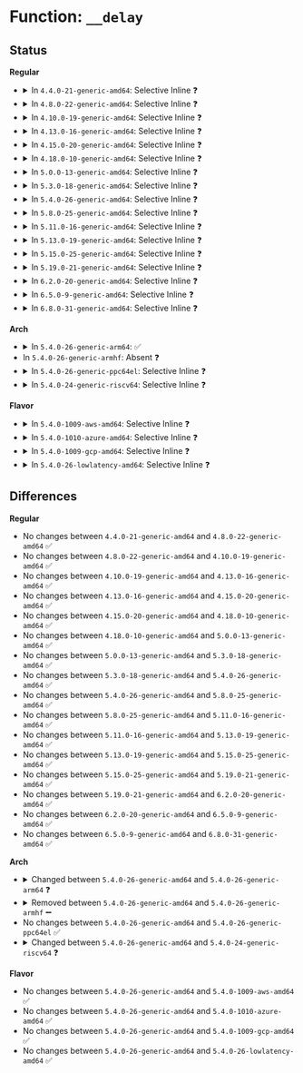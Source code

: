 # Function: <code>__delay</code>

## Status
<b>Regular</b>
<ul>
<li>
<details>
<summary>In <code>4.4.0-21-generic-amd64</code>: Selective Inline ❓</summary>

```c
void __delay(long unsigned int loops)
```

```json
{
  "name": "__delay",
  "collision_type": "Unique Global",
  "inline_type": "Selective",
  "funcs": [
    {
      "addr": 18446744071582999728,
      "name": "__delay",
      "external": true,
      "loc": "arch/x86/lib/delay.c:151",
      "file": "arch/x86/lib/delay.c",
      "inline": "not declared, inlined",
      "caller_inline": [
        "arch/x86/lib/delay.c:__udelay",
        "arch/x86/lib/delay.c:__ndelay"
      ],
      "caller_func": [
        "init/calibrate.c:calibrate_delay",
        "init/calibrate.c:calibrate_delay"
      ]
    }
  ],
  "symbols": [
    {
      "addr": 18446744071582999728,
      "name": "__delay",
      "section": ".text",
      "bind": "STB_GLOBAL",
      "size": 17
    }
  ]
}
```
</details>
</li>
<li>
<details>
<summary>In <code>4.8.0-22-generic-amd64</code>: Selective Inline ❓</summary>

```c
void __delay(long unsigned int loops)
```

```json
{
  "name": "__delay",
  "collision_type": "Unique Global",
  "inline_type": "Selective",
  "funcs": [
    {
      "addr": 18446744071583289660,
      "name": "__delay",
      "external": true,
      "loc": "arch/x86/lib/delay.c:151",
      "file": "arch/x86/lib/delay.c",
      "inline": "not declared, inlined",
      "caller_inline": [
        "arch/x86/lib/delay.c:__ndelay",
        "arch/x86/lib/delay.c:__udelay"
      ],
      "caller_func": [
        "init/calibrate.c:calibrate_delay",
        "init/calibrate.c:calibrate_delay"
      ]
    }
  ],
  "symbols": [
    {
      "addr": 18446744071583289472,
      "name": "__delay",
      "section": ".text",
      "bind": "STB_GLOBAL",
      "size": 17
    }
  ]
}
```
</details>
</li>
<li>
<details>
<summary>In <code>4.10.0-19-generic-amd64</code>: Selective Inline ❓</summary>

```c
void __delay(long unsigned int loops)
```

```json
{
  "name": "__delay",
  "collision_type": "Unique Global",
  "inline_type": "Selective",
  "funcs": [
    {
      "addr": 18446744071583408316,
      "name": "__delay",
      "external": true,
      "loc": "arch/x86/lib/delay.c:151",
      "file": "arch/x86/lib/delay.c",
      "inline": "not declared, inlined",
      "caller_inline": [
        "arch/x86/lib/delay.c:__ndelay",
        "arch/x86/lib/delay.c:__udelay"
      ],
      "caller_func": [
        "init/calibrate.c:calibrate_delay",
        "init/calibrate.c:calibrate_delay"
      ]
    }
  ],
  "symbols": [
    {
      "addr": 18446744071583408128,
      "name": "__delay",
      "section": ".text",
      "bind": "STB_GLOBAL",
      "size": 17
    }
  ]
}
```
</details>
</li>
<li>
<details>
<summary>In <code>4.13.0-16-generic-amd64</code>: Selective Inline ❓</summary>

```c
void __delay(long unsigned int loops)
```

```json
{
  "name": "__delay",
  "collision_type": "Unique Global",
  "inline_type": "Selective",
  "funcs": [
    {
      "addr": 18446744071588265470,
      "name": "__delay",
      "external": true,
      "loc": "arch/x86/lib/delay.c:158",
      "file": "arch/x86/lib/delay.c",
      "inline": "not declared, inlined",
      "caller_inline": [
        "arch/x86/lib/delay.c:__ndelay",
        "arch/x86/lib/delay.c:__udelay"
      ],
      "caller_func": [
        "init/calibrate.c:calibrate_delay",
        "init/calibrate.c:calibrate_delay"
      ]
    }
  ],
  "symbols": [
    {
      "addr": 18446744071588265232,
      "name": "__delay",
      "section": ".text",
      "bind": "STB_GLOBAL",
      "size": 17
    }
  ]
}
```
</details>
</li>
<li>
<details>
<summary>In <code>4.15.0-20-generic-amd64</code>: Selective Inline ❓</summary>

```c
void __delay(long unsigned int loops)
```

```json
{
  "name": "__delay",
  "collision_type": "Unique Global",
  "inline_type": "Selective",
  "funcs": [
    {
      "addr": 18446744071588818010,
      "name": "__delay",
      "external": true,
      "loc": "arch/x86/lib/delay.c:159",
      "file": "arch/x86/lib/delay.c",
      "inline": "not declared, inlined",
      "caller_inline": [
        "arch/x86/lib/delay.c:__ndelay",
        "arch/x86/lib/delay.c:__udelay"
      ],
      "caller_func": [
        "init/calibrate.c:calibrate_delay",
        "init/calibrate.c:calibrate_delay",
        "arch/x86/kernel/apic/io_apic.c:timer_irq_works"
      ]
    }
  ],
  "symbols": [
    {
      "addr": 18446744071588817760,
      "name": "__delay",
      "section": ".text",
      "bind": "STB_GLOBAL",
      "size": 23
    }
  ]
}
```
</details>
</li>
<li>
<details>
<summary>In <code>4.18.0-10-generic-amd64</code>: Selective Inline ❓</summary>

```c
void __delay(long unsigned int loops)
```

```json
{
  "name": "__delay",
  "collision_type": "Unique Global",
  "inline_type": "Selective",
  "funcs": [
    {
      "addr": 18446744071589196234,
      "name": "__delay",
      "external": true,
      "loc": "arch/x86/lib/delay.c:159",
      "file": "arch/x86/lib/delay.c",
      "inline": "not declared, inlined",
      "caller_inline": [
        "arch/x86/lib/delay.c:__ndelay",
        "arch/x86/lib/delay.c:__udelay"
      ],
      "caller_func": [
        "init/calibrate.c:calibrate_delay",
        "init/calibrate.c:calibrate_delay",
        "arch/x86/kernel/apic/io_apic.c:timer_irq_works"
      ]
    }
  ],
  "symbols": [
    {
      "addr": 18446744071589195984,
      "name": "__delay",
      "section": ".text",
      "bind": "STB_GLOBAL",
      "size": 23
    }
  ]
}
```
</details>
</li>
<li>
<details>
<summary>In <code>5.0.0-13-generic-amd64</code>: Selective Inline ❓</summary>

```c
void __delay(long unsigned int loops)
```

```json
{
  "name": "__delay",
  "collision_type": "Unique Global",
  "inline_type": "Selective",
  "funcs": [
    {
      "addr": 18446744071589437690,
      "name": "__delay",
      "external": true,
      "loc": "arch/x86/lib/delay.c:159",
      "file": "arch/x86/lib/delay.c",
      "inline": "not declared, inlined",
      "caller_inline": [
        "arch/x86/lib/delay.c:__ndelay",
        "arch/x86/lib/delay.c:__udelay"
      ],
      "caller_func": [
        "init/calibrate.c:calibrate_delay",
        "init/calibrate.c:calibrate_delay",
        "arch/x86/kernel/apic/io_apic.c:timer_irq_works"
      ]
    }
  ],
  "symbols": [
    {
      "addr": 18446744071589437440,
      "name": "__delay",
      "section": ".text",
      "bind": "STB_GLOBAL",
      "size": 23
    }
  ]
}
```
</details>
</li>
<li>
<details>
<summary>In <code>5.3.0-18-generic-amd64</code>: Selective Inline ❓</summary>

```c
void __delay(long unsigned int loops)
```

```json
{
  "name": "__delay",
  "collision_type": "Unique Global",
  "inline_type": "Selective",
  "funcs": [
    {
      "addr": 18446744071589895459,
      "name": "__delay",
      "external": true,
      "loc": "arch/x86/lib/delay.c:159",
      "file": "arch/x86/lib/delay.c",
      "inline": "not declared, inlined",
      "caller_inline": [
        "arch/x86/lib/delay.c:__const_udelay"
      ],
      "caller_func": [
        "init/calibrate.c:calibrate_delay",
        "init/calibrate.c:calibrate_delay",
        "arch/x86/kernel/apic/io_apic.c:timer_irq_works"
      ]
    }
  ],
  "symbols": [
    {
      "addr": 18446744071589895376,
      "name": "__delay",
      "section": ".text",
      "bind": "STB_GLOBAL",
      "size": 23
    }
  ]
}
```
</details>
</li>
<li>
<details>
<summary>In <code>5.4.0-26-generic-amd64</code>: Selective Inline ❓</summary>

```c
void __delay(long unsigned int loops)
```

```json
{
  "name": "__delay",
  "collision_type": "Unique Global",
  "inline_type": "Selective",
  "funcs": [
    {
      "addr": 18446744071590121443,
      "name": "__delay",
      "external": true,
      "loc": "arch/x86/lib/delay.c:159",
      "file": "arch/x86/lib/delay.c",
      "inline": "not declared, inlined",
      "caller_inline": [
        "arch/x86/lib/delay.c:__const_udelay"
      ],
      "caller_func": [
        "init/calibrate.c:calibrate_delay",
        "init/calibrate.c:calibrate_delay",
        "arch/x86/kernel/apic/io_apic.c:timer_irq_works"
      ]
    }
  ],
  "symbols": [
    {
      "addr": 18446744071590121360,
      "name": "__delay",
      "section": ".text",
      "bind": "STB_GLOBAL",
      "size": 23
    }
  ]
}
```
</details>
</li>
<li>
<details>
<summary>In <code>5.8.0-25-generic-amd64</code>: Selective Inline ❓</summary>

```c
void __delay(long unsigned int loops)
```

```json
{
  "name": "__delay",
  "collision_type": "Unique Global",
  "inline_type": "Selective",
  "funcs": [
    {
      "addr": 18446744071585125491,
      "name": "__delay",
      "external": true,
      "loc": "arch/x86/lib/delay.c:201",
      "file": "arch/x86/lib/delay.c",
      "inline": "not declared, inlined",
      "caller_inline": [
        "arch/x86/lib/delay.c:__const_udelay"
      ],
      "caller_func": [
        "init/calibrate.c:calibrate_delay_converge",
        "init/calibrate.c:calibrate_delay_converge",
        "arch/x86/kernel/apic/io_apic.c:timer_irq_works"
      ]
    }
  ],
  "symbols": [
    {
      "addr": 18446744071585125408,
      "name": "__delay",
      "section": ".text",
      "bind": "STB_GLOBAL",
      "size": 23
    }
  ]
}
```
</details>
</li>
<li>
<details>
<summary>In <code>5.11.0-16-generic-amd64</code>: Selective Inline ❓</summary>

```c
void __delay(long unsigned int loops)
```

```json
{
  "name": "__delay",
  "collision_type": "Unique Global",
  "inline_type": "Selective",
  "funcs": [
    {
      "addr": 18446744071585276323,
      "name": "__delay",
      "external": true,
      "loc": "arch/x86/lib/delay.c:201",
      "file": "arch/x86/lib/delay.c",
      "inline": "not declared, inlined",
      "caller_inline": [
        "arch/x86/lib/delay.c:__const_udelay"
      ],
      "caller_func": [
        "init/calibrate.c:calibrate_delay_converge",
        "init/calibrate.c:calibrate_delay_converge",
        "arch/x86/kernel/apic/io_apic.c:timer_irq_works"
      ]
    }
  ],
  "symbols": [
    {
      "addr": 18446744071585276240,
      "name": "__delay",
      "section": ".text",
      "bind": "STB_GLOBAL",
      "size": 23
    }
  ]
}
```
</details>
</li>
<li>
<details>
<summary>In <code>5.13.0-19-generic-amd64</code>: Selective Inline ❓</summary>

```c
void __delay(long unsigned int loops)
```

```json
{
  "name": "__delay",
  "collision_type": "Unique Global",
  "inline_type": "Selective",
  "funcs": [
    {
      "addr": 18446744071585159811,
      "name": "__delay",
      "external": true,
      "loc": "arch/x86/lib/delay.c:201",
      "file": "arch/x86/lib/delay.c",
      "inline": "not declared, inlined",
      "caller_inline": [
        "arch/x86/lib/delay.c:__const_udelay"
      ],
      "caller_func": [
        "init/calibrate.c:calibrate_delay",
        "init/calibrate.c:calibrate_delay",
        "arch/x86/kernel/apic/io_apic.c:timer_irq_works"
      ]
    }
  ],
  "symbols": [
    {
      "addr": 18446744071585159728,
      "name": "__delay",
      "section": ".text",
      "bind": "STB_GLOBAL",
      "size": 23
    }
  ]
}
```
</details>
</li>
<li>
<details>
<summary>In <code>5.15.0-25-generic-amd64</code>: Selective Inline ❓</summary>

```c
void __delay(long unsigned int loops)
```

```json
{
  "name": "__delay",
  "collision_type": "Unique Global",
  "inline_type": "Selective",
  "funcs": [
    {
      "addr": 18446744071585612659,
      "name": "__delay",
      "external": true,
      "loc": "arch/x86/lib/delay.c:201",
      "file": "arch/x86/lib/delay.c",
      "inline": "not declared, inlined",
      "caller_inline": [
        "arch/x86/lib/delay.c:__const_udelay"
      ],
      "caller_func": [
        "init/calibrate.c:calibrate_delay",
        "init/calibrate.c:calibrate_delay",
        "arch/x86/kernel/apic/io_apic.c:timer_irq_works"
      ]
    }
  ],
  "symbols": [
    {
      "addr": 18446744071585612576,
      "name": "__delay",
      "section": ".text",
      "bind": "STB_GLOBAL",
      "size": 23
    }
  ]
}
```
</details>
</li>
<li>
<details>
<summary>In <code>5.19.0-21-generic-amd64</code>: Selective Inline ❓</summary>

```c
void __delay(long unsigned int loops)
```

```json
{
  "name": "__delay",
  "collision_type": "Unique Global",
  "inline_type": "Selective",
  "funcs": [
    {
      "addr": 18446744071586769491,
      "name": "__delay",
      "external": true,
      "loc": "arch/x86/lib/delay.c:201",
      "file": "arch/x86/lib/delay.c",
      "inline": "not declared, inlined",
      "caller_inline": [
        "arch/x86/lib/delay.c:__const_udelay"
      ],
      "caller_func": [
        "init/calibrate.c:calibrate_delay",
        "init/calibrate.c:calibrate_delay",
        "arch/x86/kernel/apic/io_apic.c:timer_irq_works"
      ]
    }
  ],
  "symbols": [
    {
      "addr": 18446744071586769408,
      "name": "__delay",
      "section": ".text",
      "bind": "STB_GLOBAL",
      "size": 31
    }
  ]
}
```
</details>
</li>
<li>
<details>
<summary>In <code>6.2.0-20-generic-amd64</code>: Selective Inline ❓</summary>

```c
void __delay(long unsigned int loops)
```

```json
{
  "name": "__delay",
  "collision_type": "Unique Global",
  "inline_type": "Selective",
  "funcs": [
    {
      "addr": 18446744071595934675,
      "name": "__delay",
      "external": true,
      "loc": "arch/x86/lib/delay.c:201",
      "file": "arch/x86/lib/delay.c",
      "inline": "not declared, inlined",
      "caller_inline": [
        "arch/x86/lib/delay.c:__const_udelay"
      ],
      "caller_func": [
        "init/calibrate.c:calibrate_delay",
        "init/calibrate.c:calibrate_delay",
        "arch/x86/kernel/apic/io_apic.c:timer_irq_works"
      ]
    }
  ],
  "symbols": [
    {
      "addr": 18446744071595934576,
      "name": "__delay",
      "section": ".text",
      "bind": "STB_GLOBAL",
      "size": 31
    }
  ]
}
```
</details>
</li>
<li>
<details>
<summary>In <code>6.5.0-9-generic-amd64</code>: Selective Inline ❓</summary>

```c
void __delay(long unsigned int loops)
```

```json
{
  "name": "__delay",
  "collision_type": "Unique Global",
  "inline_type": "Selective",
  "funcs": [
    {
      "addr": 18446744071596453091,
      "name": "__delay",
      "external": true,
      "loc": "arch/x86/lib/delay.c:201",
      "file": "arch/x86/lib/delay.c",
      "inline": "not declared, inlined",
      "caller_inline": [
        "arch/x86/lib/delay.c:__const_udelay"
      ],
      "caller_func": [
        "init/calibrate.c:calibrate_delay",
        "init/calibrate.c:calibrate_delay",
        "arch/x86/kernel/apic/io_apic.c:timer_irq_works"
      ]
    }
  ],
  "symbols": [
    {
      "addr": 18446744071596452992,
      "name": "__delay",
      "section": ".text",
      "bind": "STB_GLOBAL",
      "size": 31
    }
  ]
}
```
</details>
</li>
<li>
<details>
<summary>In <code>6.8.0-31-generic-amd64</code>: Selective Inline ❓</summary>

```c
void __delay(long unsigned int loops)
```

```json
{
  "name": "__delay",
  "collision_type": "Unique Global",
  "inline_type": "Selective",
  "funcs": [
    {
      "addr": 18446744071597348125,
      "name": "__delay",
      "external": true,
      "loc": "arch/x86/lib/delay.c:201",
      "file": "arch/x86/lib/delay.c",
      "inline": "not declared, inlined",
      "caller_inline": [
        "arch/x86/lib/delay.c:__const_udelay"
      ],
      "caller_func": [
        "init/calibrate.c:calibrate_delay",
        "init/calibrate.c:calibrate_delay",
        "arch/x86/kernel/apic/io_apic.c:timer_irq_works"
      ]
    }
  ],
  "symbols": [
    {
      "addr": 18446744071597348032,
      "name": "__delay",
      "section": ".text",
      "bind": "STB_GLOBAL",
      "size": 31
    }
  ]
}
```
</details>
</li>
</ul>
<b>Arch</b>
<ul>
<li>
<details>
<summary>In <code>5.4.0-26-generic-arm64</code>: ✅</summary>

```c
void __delay(long unsigned int cycles)
```

```json
{
  "name": "__delay",
  "collision_type": "Unique Global",
  "inline_type": "No",
  "funcs": [
    {
      "addr": 18446603336503797656,
      "name": "__delay",
      "external": true,
      "loc": "arch/arm64/lib/delay.c:26",
      "file": "arch/arm64/lib/delay.c",
      "inline": "seen, unknown",
      "caller_inline": [],
      "caller_func": [
        "init/calibrate.c:calibrate_delay",
        "init/calibrate.c:calibrate_delay",
        "drivers/clk/sunxi/clk-factors.c:clk_factors_set_rate",
        "arch/arm64/lib/delay.c:__ndelay",
        "arch/arm64/lib/delay.c:__udelay"
      ]
    }
  ],
  "symbols": [
    {
      "addr": 18446603336503797656,
      "name": "__delay",
      "section": ".text",
      "bind": "STB_GLOBAL",
      "size": 168
    }
  ]
}
```
</details>
</li>
<li>
In <code>5.4.0-26-generic-armhf</code>: Absent ❓
</li>
<li>
<details>
<summary>In <code>5.4.0-26-generic-ppc64el</code>: Selective Inline ❓</summary>

```c
void __delay(long unsigned int loops)
```

```json
{
  "name": "__delay",
  "collision_type": "Unique Global",
  "inline_type": "Selective",
  "funcs": [
    {
      "addr": 13835058055282341176,
      "name": "__delay",
      "external": true,
      "loc": "arch/powerpc/kernel/time.c:445",
      "file": "arch/powerpc/kernel/time.c",
      "inline": "not declared, inlined",
      "caller_inline": [
        "arch/powerpc/kernel/time.c:udelay"
      ],
      "caller_func": [
        "arch/powerpc/xmon/xmon.c:xmon_print_symbol",
        "arch/powerpc/xmon/xmon.c:show_tasks",
        "arch/powerpc/xmon/xmon.c:show_pte",
        "arch/powerpc/xmon/xmon.c:dump_opal_msglog",
        "arch/powerpc/xmon/xmon.c:dump_opal_msglog",
        "arch/powerpc/xmon/xmon.c:dump_log_buf",
        "arch/powerpc/xmon/xmon.c:dump_one_xive",
        "arch/powerpc/xmon/xmon.c:mwrite",
        "arch/powerpc/xmon/xmon.c:mread",
        "arch/powerpc/xmon/xmon.c:mread",
        "arch/powerpc/xmon/xmon.c:mread",
        "arch/powerpc/xmon/xmon.c:mread",
        "arch/powerpc/xmon/xmon.c:cacheflush",
        "arch/powerpc/xmon/xmon.c:prregs",
        "arch/powerpc/xmon/xmon.c:show_uptime"
      ]
    }
  ],
  "symbols": [
    {
      "addr": 13835058055282341024,
      "name": "__delay",
      "section": ".text",
      "bind": "STB_GLOBAL",
      "size": 116
    }
  ]
}
```
</details>
</li>
<li>
<details>
<summary>In <code>5.4.0-24-generic-riscv64</code>: Selective Inline ❓</summary>

```c
void __delay(long unsigned int cycles)
```

```json
{
  "name": "__delay",
  "collision_type": "Unique Global",
  "inline_type": "Selective",
  "funcs": [
    {
      "addr": 18446743936279788634,
      "name": "__delay",
      "external": true,
      "loc": "arch/riscv/lib/delay.c:72",
      "file": "arch/riscv/lib/delay.c",
      "inline": "not declared, inlined",
      "caller_inline": [
        "arch/riscv/lib/delay.c:ndelay"
      ],
      "caller_func": [
        "init/calibrate.c:calibrate_delay",
        "init/calibrate.c:calibrate_delay"
      ]
    }
  ],
  "symbols": [
    {
      "addr": 18446743936279788526,
      "name": "__delay",
      "section": ".text",
      "bind": "STB_GLOBAL",
      "size": 60
    }
  ]
}
```
</details>
</li>
</ul>
<b>Flavor</b>
<ul>
<li>
<details>
<summary>In <code>5.4.0-1009-aws-amd64</code>: Selective Inline ❓</summary>

```c
void __delay(long unsigned int loops)
```

```json
{
  "name": "__delay",
  "collision_type": "Unique Global",
  "inline_type": "Selective",
  "funcs": [
    {
      "addr": 18446744071589723699,
      "name": "__delay",
      "external": true,
      "loc": "arch/x86/lib/delay.c:159",
      "file": "arch/x86/lib/delay.c",
      "inline": "not declared, inlined",
      "caller_inline": [
        "arch/x86/lib/delay.c:__const_udelay"
      ],
      "caller_func": [
        "init/calibrate.c:calibrate_delay",
        "init/calibrate.c:calibrate_delay",
        "arch/x86/kernel/apic/io_apic.c:timer_irq_works"
      ]
    }
  ],
  "symbols": [
    {
      "addr": 18446744071589723616,
      "name": "__delay",
      "section": ".text",
      "bind": "STB_GLOBAL",
      "size": 23
    }
  ]
}
```
</details>
</li>
<li>
<details>
<summary>In <code>5.4.0-1010-azure-amd64</code>: Selective Inline ❓</summary>

```c
void __delay(long unsigned int loops)
```

```json
{
  "name": "__delay",
  "collision_type": "Unique Global",
  "inline_type": "Selective",
  "funcs": [
    {
      "addr": 18446744071589449475,
      "name": "__delay",
      "external": true,
      "loc": "arch/x86/lib/delay.c:159",
      "file": "arch/x86/lib/delay.c",
      "inline": "not declared, inlined",
      "caller_inline": [
        "arch/x86/lib/delay.c:__const_udelay"
      ],
      "caller_func": [
        "init/calibrate.c:calibrate_delay",
        "init/calibrate.c:calibrate_delay",
        "arch/x86/kernel/apic/io_apic.c:timer_irq_works"
      ]
    }
  ],
  "symbols": [
    {
      "addr": 18446744071589449392,
      "name": "__delay",
      "section": ".text",
      "bind": "STB_GLOBAL",
      "size": 23
    }
  ]
}
```
</details>
</li>
<li>
<details>
<summary>In <code>5.4.0-1009-gcp-amd64</code>: Selective Inline ❓</summary>

```c
void __delay(long unsigned int loops)
```

```json
{
  "name": "__delay",
  "collision_type": "Unique Global",
  "inline_type": "Selective",
  "funcs": [
    {
      "addr": 18446744071590167075,
      "name": "__delay",
      "external": true,
      "loc": "arch/x86/lib/delay.c:159",
      "file": "arch/x86/lib/delay.c",
      "inline": "not declared, inlined",
      "caller_inline": [
        "arch/x86/lib/delay.c:__const_udelay"
      ],
      "caller_func": [
        "init/calibrate.c:calibrate_delay",
        "init/calibrate.c:calibrate_delay",
        "arch/x86/kernel/apic/io_apic.c:timer_irq_works"
      ]
    }
  ],
  "symbols": [
    {
      "addr": 18446744071590166992,
      "name": "__delay",
      "section": ".text",
      "bind": "STB_GLOBAL",
      "size": 23
    }
  ]
}
```
</details>
</li>
<li>
<details>
<summary>In <code>5.4.0-26-lowlatency-amd64</code>: Selective Inline ❓</summary>

```c
void __delay(long unsigned int loops)
```

```json
{
  "name": "__delay",
  "collision_type": "Unique Global",
  "inline_type": "Selective",
  "funcs": [
    {
      "addr": 18446744071590217485,
      "name": "__delay",
      "external": true,
      "loc": "arch/x86/lib/delay.c:159",
      "file": "arch/x86/lib/delay.c",
      "inline": "not declared, inlined",
      "caller_inline": [
        "arch/x86/lib/delay.c:__const_udelay"
      ],
      "caller_func": [
        "init/calibrate.c:calibrate_delay",
        "init/calibrate.c:calibrate_delay",
        "arch/x86/kernel/apic/io_apic.c:timer_irq_works"
      ]
    }
  ],
  "symbols": [
    {
      "addr": 18446744071590217408,
      "name": "__delay",
      "section": ".text",
      "bind": "STB_GLOBAL",
      "size": 23
    }
  ]
}
```
</details>
</li>
</ul>

## Differences
<b>Regular</b>
<ul>
<li>
No changes between <code>4.4.0-21-generic-amd64</code> and <code>4.8.0-22-generic-amd64</code> ✅
</li>
<li>
No changes between <code>4.8.0-22-generic-amd64</code> and <code>4.10.0-19-generic-amd64</code> ✅
</li>
<li>
No changes between <code>4.10.0-19-generic-amd64</code> and <code>4.13.0-16-generic-amd64</code> ✅
</li>
<li>
No changes between <code>4.13.0-16-generic-amd64</code> and <code>4.15.0-20-generic-amd64</code> ✅
</li>
<li>
No changes between <code>4.15.0-20-generic-amd64</code> and <code>4.18.0-10-generic-amd64</code> ✅
</li>
<li>
No changes between <code>4.18.0-10-generic-amd64</code> and <code>5.0.0-13-generic-amd64</code> ✅
</li>
<li>
No changes between <code>5.0.0-13-generic-amd64</code> and <code>5.3.0-18-generic-amd64</code> ✅
</li>
<li>
No changes between <code>5.3.0-18-generic-amd64</code> and <code>5.4.0-26-generic-amd64</code> ✅
</li>
<li>
No changes between <code>5.4.0-26-generic-amd64</code> and <code>5.8.0-25-generic-amd64</code> ✅
</li>
<li>
No changes between <code>5.8.0-25-generic-amd64</code> and <code>5.11.0-16-generic-amd64</code> ✅
</li>
<li>
No changes between <code>5.11.0-16-generic-amd64</code> and <code>5.13.0-19-generic-amd64</code> ✅
</li>
<li>
No changes between <code>5.13.0-19-generic-amd64</code> and <code>5.15.0-25-generic-amd64</code> ✅
</li>
<li>
No changes between <code>5.15.0-25-generic-amd64</code> and <code>5.19.0-21-generic-amd64</code> ✅
</li>
<li>
No changes between <code>5.19.0-21-generic-amd64</code> and <code>6.2.0-20-generic-amd64</code> ✅
</li>
<li>
No changes between <code>6.2.0-20-generic-amd64</code> and <code>6.5.0-9-generic-amd64</code> ✅
</li>
<li>
No changes between <code>6.5.0-9-generic-amd64</code> and <code>6.8.0-31-generic-amd64</code> ✅
</li>
</ul>
<b>Arch</b>
<ul>
<li>
<details>
<summary>Changed between <code>5.4.0-26-generic-amd64</code> and <code>5.4.0-26-generic-arm64</code> ❓</summary>
<ul>
<li>
<b>Param added. </b>
<code>long unsigned int cycles</code>
</li>
<li>
<b>Param removed. </b>
<code>long unsigned int loops</code>
</li>
</ul>
</details>
</li>
<li>
<details>
<summary>Removed between <code>5.4.0-26-generic-amd64</code> and <code>5.4.0-26-generic-armhf</code> ➖</summary>

```c
void __delay(long unsigned int loops)
```
</details>
</li>
<li>
No changes between <code>5.4.0-26-generic-amd64</code> and <code>5.4.0-26-generic-ppc64el</code> ✅
</li>
<li>
<details>
<summary>Changed between <code>5.4.0-26-generic-amd64</code> and <code>5.4.0-24-generic-riscv64</code> ❓</summary>
<ul>
<li>
<b>Param added. </b>
<code>long unsigned int cycles</code>
</li>
<li>
<b>Param removed. </b>
<code>long unsigned int loops</code>
</li>
</ul>
</details>
</li>
</ul>
<b>Flavor</b>
<ul>
<li>
No changes between <code>5.4.0-26-generic-amd64</code> and <code>5.4.0-1009-aws-amd64</code> ✅
</li>
<li>
No changes between <code>5.4.0-26-generic-amd64</code> and <code>5.4.0-1010-azure-amd64</code> ✅
</li>
<li>
No changes between <code>5.4.0-26-generic-amd64</code> and <code>5.4.0-1009-gcp-amd64</code> ✅
</li>
<li>
No changes between <code>5.4.0-26-generic-amd64</code> and <code>5.4.0-26-lowlatency-amd64</code> ✅
</li>
</ul>
